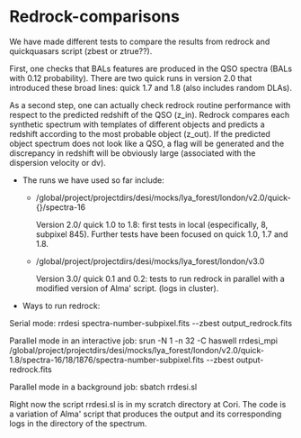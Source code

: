 # Redrock-comparisons

We have made different tests to compare the results from redrock and quickquasars script (zbest or ztrue??).

First, one checks that BALs features are produced in the QSO spectra (BALs with 0.12 probability). There are two quick runs in version 2.0 that introduced these broad lines: quick 1.7 and 1.8 (also includes random DLAs).

As a second step, one can actually check redrock routine performance with respect to the predicted redshift of the QSO (z_in). Redrock compares each synthetic spectrum with templates of different objects and predicts a redshift according to the most probable object (z_out). If the predicted object spectrum does not look like a QSO, a flag will be generated and the discrepancy in redshift will be obviously large (associated with the dispersion velocity or dv).

* The runs we have used so far include:

  * /global/project/projectdirs/desi/mocks/lya_forest/london/v2.0/quick-{}/spectra-16

    Version 2.0/ quick 1.0 to 1.8: first tests in local (especifically, 8, subpixel 845). Further tests have been focused on quick 1.0, 1.7 and 1.8.

  * /global/project/projectdirs/desi/mocks/lya_forest/london/v3.0

    Version 3.0/ quick 0.1 and 0.2: tests to run redrock in parallel with a modified version of Alma' script. (logs in cluster).

* Ways to run redrock:
 
 Serial mode: 
 rrdesi spectra-number-subpixel.fits --zbest output_redrock.fits
 
 Parallel mode in an interactive job: 
 srun -N 1 -n 32 -C haswell rrdesi_mpi /global/project/projectdirs/desi/mocks/lya_forest/london/v2.0/quick-1.8/spectra-16/18/1876/spectra-number-subpixel.fits --zbest output-redrock.fits
 
 Parallel mode in a background job:
 sbatch rrdesi.sl
 
Right now the script rrdesi.sl is in my scratch directory at Cori. The code is a variation of Alma' script that produces the output and its corresponding logs in the directory of the spectrum.






